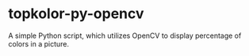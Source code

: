 # topkolor-py-opencv
A simple Python script, which utilizes OpenCV to display percentage of colors in a picture.
